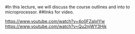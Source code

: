 #In this lecture, we will discuss the course outlines and into to microprocessor. 
##links for video.

https://www.youtube.com/watch?v=4o0FZalxIYw
https://www.youtube.com/watch?v=Qu2njWY3Hjk
